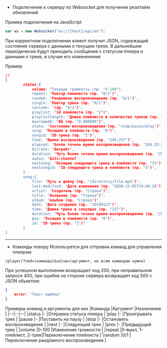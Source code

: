 - Подключение к серверу по Websocket для получение реалтайм обновлений

Пример подключения на JavaScript
```javascript
var ws = new Websocket("ws://{host}/api/ws");
````
При корректном подключении клиент получит JSON, содержащий состояние сервера с данными о текущем треке.
В дальнейшем периодически будут приходить сообщения с статусом плеера и данными о треке, в случае его измененения 

Пример
```json
//
{
		status:{
			volume: "Текущая громкость (пр. "0-100"),
			repeat: "Повтор плейлиста (пр. "0/1")",
			random: "Рандомное воспроизведение (пр. "0/1")",
			single: "Повтор трека (пр. "0/1")",
			consume: "(пр. "0/1")",
			playlist: "id плейлиста (пр. "2")",
			playlistlength: "Длина плейлиста в количестве треков (пр. "15")",
			mixrampdb: "Db (пр. "0.000000")",
			state: "Состояние воспроизведения (пр. "stop/pause/play")",
			song: "Позиция в плейлисте (пр. "6")",
			songid: "ID трека (пр. "2")",
			time: "Время воспроизведения (пр. "245:257")",
			elapsed: "Болле точное время воспроизведения (пр. "244.33:256.728")",
			bitrate: "Битрейт",
			duration: "Чуть более точное время воспроизведения (пр. "256.728")",
			audio: "bits:channel",
			nextsong: "Позиция следующего трека в плейлисте (пр. "15")",
			nextsongid: "ID следующего трека в плейлисте (пр. "5")",
		}
		song:{
			file: "Путь к файлу (пр. "/directory/file.mp3")",
			last-modified: "Дата изменения (пр. "2020-12-05T19:48:26")",
			artist: "Создатель (пр. "Строка")",
			title: "Название (пр. "Строка")",
			album: "Альбом (пр. "Строка")",
			date: "Дата создания (пр. "20190125")",
			time: "Длина трека в секундах (пр. "257")",
			duration: "Чуть более точное время воспроизведения (пр. "256.728")",
			pos: "Позиция в плейлисте (пр. "0")",
			id: "ID трека (пр. "1")"
		}
}
````

------------

- Команды плееру
Используется для отправки команд для управления плеером
```
/player/?cmd=(команда)&value=(аргумент, не всем командам нужно)
```
При успешном выполнении возвращает код 200, при неправильном запросе 400, при ошибке на стороне сервера возвращает код 500 с JSON обьектом:
```json
{
	error: "Текст ошибки"
}
```
Примеры команд и аргументы для них
|Команда  |Аргумент  |Назначение  |
|--|--|--|
|status  |-  |Отправка статуса плеера  |
|play  |-  |Проигрывать трек  |
|pause  |-  |Поставить на паузу  |
|stop  |-  |Остановить воспроизведение  |
|next  |-  |Следующий трек  |
|prev  |-  |Предыдущий трек  |
|volume  |0-100  |Изменение громкости  |
|repeat  |0-выкл, 1-плейлист, 2-трек|Переключение плейлиста  |
|random  |0/1  |Переключение рандомного воспроизведения  |


